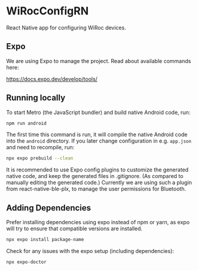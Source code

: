 # WiRocConfigRN

React Native app for configuring WiRoc devices.

## Expo

We are using Expo to manage the project. Read about available commands here:

https://docs.expo.dev/develop/tools/

## Running locally

To start Metro (the JavaScript bundler) and build native Android code, run:

```bash
npm run android
```

The first time this command is run, it will compile the native Android code
into the `android` directory. If you later change configuration in e.g.
`app.json` and need to recompile, run:

```bash
npx expo prebuild --clean
```

It is recommended to use Expo config plugins to customize the generated native
code, and keep the generated files in .gitignore. (As compared to manually
editing the generated code.) Currently we are using such a plugin from
react-native-ble-plx, to manage the user permissions for Bluetooth.

## Adding Dependencies

Prefer installing dependencies using expo instead of npm or yarn, as expo will
try to ensure that compatible versions are installed.

```bash
npx expo install package-name
```

Check for any issues with the expo setup (including dependencies):

```bash
npx expo-doctor
```
